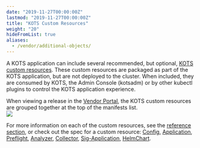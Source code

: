 ```yaml
---
date: "2019-11-27T00:00:00Z"
lastmod: "2019-11-27T00:00:00Z"
title: "KOTS Custom Resources"
weight: "20"
hideFromList: true
aliases: 
  - /vendor/additional-objects/
---
```


A KOTS application can include several recommended, but optional, [KOTS custom resources](/reference/v1beta1/). These custom resources are packaged as part of the KOTS application, but are not deployed to the cluster. When included, they are consumed by KOTS, the Admin Console (kotsadm) or by other kubectl plugins to control the KOTS application experience.

When viewing a release in the [Vendor Portal](https://vendor.replicated.com/releases/), the KOTS custom resources are grouped together at the top of the manifests list.  
![](/images/kots-custom-resources.png)

For more information on each of the custom resources, see the [reference section](/reference/v1beta1/), or check out the spec for a custom resource: [Config](/reference/v1beta1/config/), [Application](/reference/v1beta1/application), [Preflight](/reference/v1beta1/preflight), [Analyzer](https://troubleshoot.sh/reference/analyzers/overview/), [Collector](https://troubleshoot.sh/reference/collectors/overview/), [Sig-Application](/reference/v1beta1/sig-application), [HelmChart](/reference/v1beta1/helmchart/).
